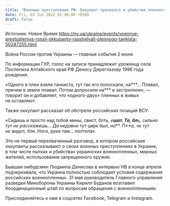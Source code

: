 ```yaml
---
title: "Военные преступления РФ. Оккупант признался в убийстве пленного — перехват разведки"
date: Fri, 03 Jun 2022 01:08:00 +0300
draft: false
---
```

Источник: Новое Время https://nv.ua/ukraine/events/voennye-prestupleniya-rossii-okkupanty-rasstrelyali-plennogo-tankista-50247255.html


Война России против Украины — главные события 2 июня

 По информации ГУР, голос на записи принадлежит уроженцу села Поспелиха Алтайского края РФ Денису Дереглазову 1996 года рождения.

«Одного в плен взяли танкиста, тут так его полоскали, на***… Плавал, причем в земле плавал. Потом допросили на*** и застрелили», — говорит он и добавляет, что «одного-двух» пленных в живых не оставляют.

Также оккупант рассказал об обстреле российских позиций ВСУ:

«Сидишь и просто над тобой мины, свист, бл*ть, е**шат. Та, бл**ь, сильно тут не расскажешь… Да недавно тут цирк был, на***. П***а, че тут не видел, бл*н. Ноги, руки там… полтела».

Это не первый перехваченный разговор, в котором российские оккупанты рассказывают о своих военных преступлениях в Украине, в том числе пытках и убийствах украинских военнопленных, мирных жителей, использовании запрещенного оружия.

Бывшая омбудсмен Людмила Денисова в интервью НВ в конце апреля подчеркивала, что Украина полностью соблюдает условия содержания российских военнопленных. 31 мая руководитель Главного управления разведки Минобороны Украины Кирилл Буданов возглавил Координационный штаб по вопросам обращения с военнопленными.

Присоединяйтесь к нам в соцсетях Facebook, Telegram и Instagram.

